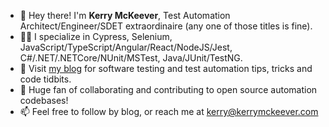 - 👋 Hey there! I'm <b>Kerry McKeever</b>, Test Automation Architect/Engineer/SDET extraordinaire (any one of those titles is fine).
- 👨‍💻 I specialize in Cypress, Selenium, JavaScript/TypeScript/Angular/React/NodeJS/Jest, C#/.NET/.NETCore/NUnit/MSTest, Java/JUnit/TestNG.
- 📝 Visit <a href="https://www.kerrymckeever.com" target="_blank" rel="noopener noreferrer">my blog</a> for software testing and test automation tips, tricks and code tidbits.
- 💑 Huge fan of collaborating and contributing to open source automation codebases!
- 📫 Feel free to follow by blog, or reach me at kerry@kerrymckeever.com

<!---
kpmck/kpmck is a ✨ special ✨ repository because its `README.md` (this file) appears on your GitHub profile.
You can click the Preview link to take a look at your changes.
--->
